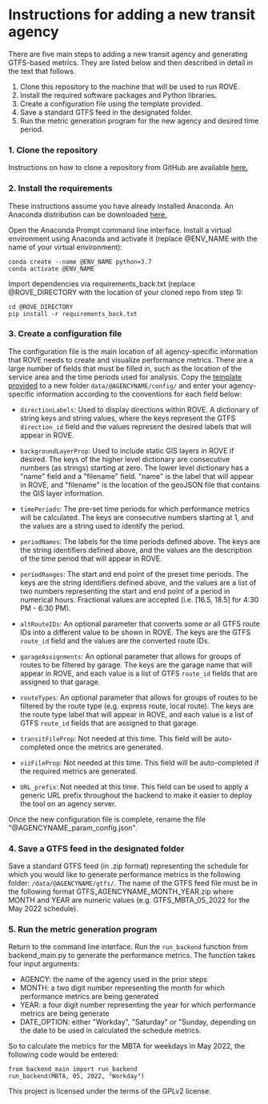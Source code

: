 # Instructions for adding a new transit agency

There are five main steps to adding a new transit agency and generating GTFS-based metrics. They are listed below and then described in detail in the text that follows.

1. Clone this repository to the machine that will be used to run ROVE.
2. Install the required software packages and Python libraries. 
3. Create a configuration file using the template provided.
4. Save a standard GTFS feed in the designated folder.
5. Run the metric generation program for the new agency and desired time period. 

### 1. Clone the repository

Instructions on how to clone a repository from GitHub are available [here.](https://docs.github.com/en/repositories/creating-and-managing-repositories/cloning-a-repository)

### 2. Install the requirements

These instructions assume you have already installed Anaconda. An Anaconda distribution can be downloaded [here.]( https://www.anaconda.com/products/distribution)

Open the Anaconda Prompt command line interface. Install a virtual environment using Anaconda and activate it (replace @ENV_NAME with the name of your virtual environment):

```
conda create --name @ENV_NAME python=3.7
conda activate @ENV_NAME
```

Import dependencies via requirements_back.txt (replace @ROVE_DIRECTORY with the location of your cloned repo from step 1):

```
cd @ROVE_DIRECTORY
pip install -r requirements_back.txt
```

### 3. Create a configuration file

The configuration file is the main location of all agency-specific information that ROVE needs to create and visualize performance metrics. 
There are a large number of fields that must be filled in, such as the location of the service area and the time periods used for analysis. 
Copy the [template provided](data/templates/config/template_param_config.json) to a new folder `data/@AGENCYNAME/config/` and enter your agency-specific information according to the conventions for each field below:

- `directionLabels`: Used to display directions within ROVE. A dictionary of string keys and string values, where the keys represent the GTFS `direction_id` field and the values represent the desired labels that will appear in ROVE.
- `backgroundLayerProp`: Used to include static GIS layers in ROVE if desired. The keys of the higher level dictionary are consecutive numbers (as strings) starting at zero. The lower level dictionary has a "name" field and a "filename" field. "name" is the label that will appear in ROVE, and "filename" is the location of the geoJSON file that contains the GIS layer information.
- `timePeriods`: The pre-set time periods for which performance metrics will be calculated. The keys are consecutive numbers starting at 1, and the values are a string used to identify the period.
- `periodNames`: The labels for the time periods defined above. The keys are the string identifiers defined above, and the values are the description of the time period that will appear in ROVE.
- `periodRanges`: The start and end point of the preset time periods. The keys are the string identifiers defined above, and the values are a list of two numbers representing the start and end point of a period in numerical hours. Fractional values are accepted (i.e. \[16.5, 18.5\] for 4:30 PM - 6:30 PM). 
- `altRouteIDs`: An optional parameter that converts some or all GTFS route IDs into a different value to be shown in ROVE. The keys are the GTFS `route_id` field and the values are the converted route IDs.
- `garageAssignments`: An optional parameter that allows for groups of routes to be filtered by garage. The keys are the garage name that will appear in ROVE, and each value is a list of GTFS `route_id` fields that are assigned to that garage.
- `routeTypes`: An optional parameter that allows for groups of routes to be filtered by the route type (e.g. express route, local route). The keys are the route type label that will appear in ROVE, and each value is a list of GTFS `route_id` fields that are assigned to that garage.

- `transitFileProp`: Not needed at this time. This field will be auto-completed once the metrics are generated. 
- `vizFileProp`: Not needed at this time. This field will be auto-completed if the required metrics are generated.
- `URL_prefix`: Not needed at this time. This field can be used to apply a generic URL prefix throughout the backend to make it easier to deploy the tool on an agency server. 

Once the new configuration file is complete, rename the file "@AGENCYNAME_param_config.json". 

### 4. Save a GTFS feed in the designated folder

Save a standard GTFS feed (in .zip format) representing the schedule for which you would like to generate performance metrics in the following folder: `/data/@AGENCYNAME/gtfs/`. The name of the GTFS feed file must be in the following format GTFS_AGENCYNAME_MONTH_YEAR.zip where MONTH and YEAR are numeric values (e.g. GTFS_MBTA_05_2022 for the May 2022 schedule).

### 5. Run the metric generation program

Return to the command line interface. 
Run the `run_backend` function from backend_main.py to generate the performance metrics.
The function takes four input arguments: 
- AGENCY: the name of the agency used in the prior steps
- MONTH: a two digit number representing the month for which performance metrics are being generated
- YEAR: a four digit number representing the year for which performance metrics are being generate
- DATE_OPTION: either "Workday", "Saturday" or "Sunday, depending on the date to be used in calculated the schedule metrics.

So to calculate the metrics for the MBTA for weekdays in May 2022, the following code would be entered:
```
from backend_main import run_backend
run_backend(MBTA, 05, 2022, "Workday")
```

This project is licensed under the terms of the GPLv2 license.
